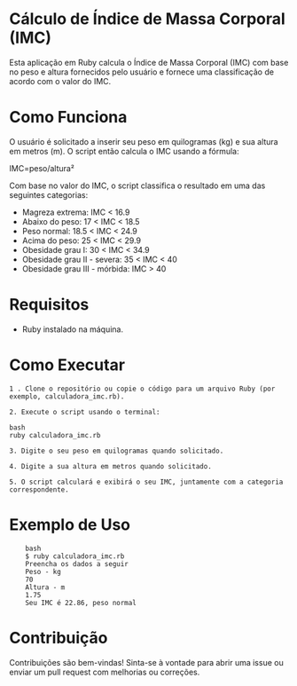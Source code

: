 # Cálculo de Índice de Massa Corporal (IMC)

Esta aplicação em Ruby calcula o Índice de Massa Corporal (IMC) com base no peso e altura fornecidos pelo usuário e fornece uma classificação de acordo com o valor do IMC.

# Como Funciona

O usuário é solicitado a inserir seu peso em quilogramas (kg) e sua altura em metros (m). O script então calcula o IMC usando a fórmula:

IMC=peso/altura²​

Com base no valor do IMC, o script classifica o resultado em uma das seguintes categorias:

   - Magreza extrema: IMC < 16.9
   - Abaixo do peso: 17 < IMC < 18.5
   - Peso normal: 18.5 < IMC < 24.9
   - Acima do peso: 25 < IMC < 29.9
   - Obesidade grau I: 30 < IMC < 34.9
   - Obesidade grau II - severa: 35 < IMC < 40
   - Obesidade grau III - mórbida: IMC > 40

# Requisitos

   - Ruby instalado na máquina.

# Como Executar

    1 . Clone o repositório ou copie o código para um arquivo Ruby (por exemplo, calculadora_imc.rb).

    2. Execute o script usando o terminal:


 ```
 bash
 ruby calculadora_imc.rb
```
 
    3. Digite o seu peso em quilogramas quando solicitado.

    4. Digite a sua altura em metros quando solicitado.

    5. O script calculará e exibirá o seu IMC, juntamente com a categoria correspondente.

# Exemplo de Uso

```
    bash
    $ ruby calculadora_imc.rb
    Preencha os dados a seguir
    Peso - kg
    70
    Altura - m
    1.75
    Seu IMC é 22.86, peso normal
```

# Contribuição

Contribuições são bem-vindas! Sinta-se à vontade para abrir uma issue ou enviar um pull request com melhorias ou correções.
